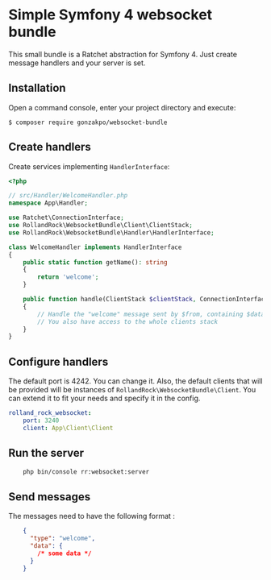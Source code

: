# Simple Symfony 4 websocket bundle

This small bundle is a Ratchet abstraction for Symfony 4. Just create message handlers and your server is set.

## Installation

Open a command console, enter your project directory and execute:

```console
$ composer require gonzakpo/websocket-bundle
```

## Create handlers

Create services implementing `HandlerInterface`:

```php
<?php

// src/Handler/WelcomeHandler.php
namespace App\Handler;

use Ratchet\ConnectionInterface;
use RollandRock\WebsocketBundle\Client\ClientStack;
use RollandRock\WebsocketBundle\Handler\HandlerInterface;

class WelcomeHandler implements HandlerInterface
{
    public static function getName(): string
    {
        return 'welcome';
    }

    public function handle(ClientStack $clientStack, ConnectionInterface $from, array $data)
    {
        // Handle the "welcome" message sent by $from, containing $data.
        // You also have access to the whole clients stack
    }
}
```

## Configure handlers

The default port is 4242. You can change it.
Also, the default clients that will be provided will be instances of `RollandRock\WebsocketBundle\Client`. You can extend it to fit your needs and specify it in the config.

```yaml
rolland_rock_websocket:
    port: 3240
    client: App\Client\Client
```

## Run the server

```bash
    php bin/console rr:websocket:server
```

## Send messages

The messages need to have the following format :

```json
    {
      "type": "welcome",
      "data": {
        /* some data */
      }
    }
```
